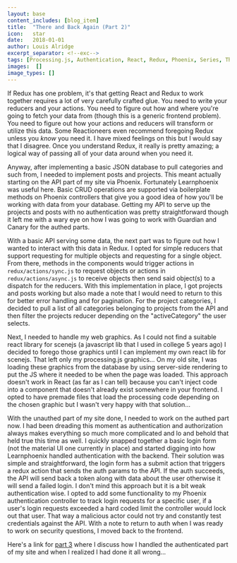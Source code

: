 ```yaml
---
layout: base
content_includes: [blog_item]
title:  "There and Back Again (Part 2)"
icon:   star
date:   2018-01-01
author: Louis Alridge
excerpt_separator: <!--exc-->
tags: [Processing.js, Authentication, React, Redux, Phoenix, Series, There and Back Again]
images:  []
image_types: []
---
```


If Redux has one problem, it's that getting React and Redux to work together requires a lot of very carefully crafted glue<!--exc-->. You need to write your reducers and your actions. You need to figure out how and where you're going to fetch your data from (though this is a generic frontend problem). You need to figure out how your actions and reducers will transform or utilize this data. Some Reactioneers even recommend foregoing Redux unless you _know_ you need it. I have mixed feelings on this but I would say that I disagree. Once you understand Redux, it really is pretty amazing; a logical way of passing all of your data around when you need it.

Anyway, after implementing a basic JSON database to pull categories and such from, I needed to implement posts and projects. This meant actually starting on the API part of my site via Phoenix. Fortunately Learnphoenix was useful here. Basic CRUD operations are supported via boilerplate methods on Phoenix controllers that give you a good idea of how you'll be working with data from your database. Getting my API to serve up the projects and posts with no authentication was pretty straightforward though it left me with a wary eye on how I was going to work with Guardian and Canary for the authed parts.

With a basic API serving some data, the next part was to figure out how I wanted to interact with this data in Redux. I opted for simple reducers that support requesting for multiple objects and requesting for a single object. From there, methods in the components would trigger actions in `redux/actions/sync.js` to request objects or actions in `redux/actions/async.js` to receive objects then send said object(s) to a dispatch for the reducers. With this implementation in place, I got projects and posts working but also made a note that I would need to return to this for better error handling and for pagination. For the project categories, I decided to pull a list of all categories belonging to projects from the API and then filter the projects reducer depending on the "activeCategory" the user selects.

Next, I needed to handle my web graphics. As I could not find a suitable react library for scenejs (a javascript lib that I used in college 5 years ago) I decided to forego those graphics until I can implement my own react lib for scenejs. That left only my processing.js graphics... On my old site, I was loading these graphics from the database by using server-side rendering to put the JS where it needed to be when the page was loaded. This approach doesn't work in React (as far as I can tell) because you can't inject code into a component that doesn't already exist somewhere in your frontend. I opted to have premade files that load the processing code depending on the chosen graphic but I wasn't very happy with that solution...

With the unauthed part of my site done, I needed to work on the authed part now. I had been dreading this moment as authentication and authorization always makes everything so much more complicated and lo and behold that held true this time as well. I quickly snapped together a basic login form (not the material UI one currently in place) and started digging into how Learnphoenix handled authentication with the backend. Their solution was simple and straightforward, the login form has a submit action that triggers a redux action that sends the auth params to the API. If the auth succeeds, the API will send back a token along with data about the user otherwise it will send a failed login. I don't mind this approach but it is a bit weak authentication wise. I opted to add some functionality to my Phoenix authentication controller to track login requests for a specific user, if a user's login requests exceeded a hard coded limit the controller would lock out that user. That way a malicious actor could not try and constantly test credentials against the API. With a note to return to auth when I was ready to work on security questions, I moved back to the frontend.

Here's a link for [part 3](https://loualrid.github.io/2018/04/02/there-and-back-again-part-3.html) where I discuss how I handled the authenticated part of my site and when I realized I had done it all wrong...
